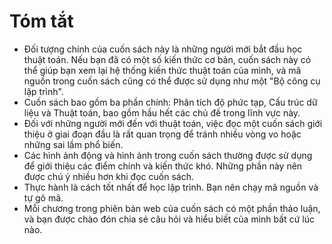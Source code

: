 # Tóm tắt

- Đối tượng chính của cuốn sách này là những người mới bắt đầu học thuật toán. Nếu bạn đã có một số kiến thức cơ bản, cuốn sách này có thể giúp bạn xem lại hệ thống kiến thức thuật toán của mình, và mã nguồn trong cuốn sách cũng có thể được sử dụng như một "Bộ công cụ lập trình".
- Cuốn sách bao gồm ba phần chính: Phân tích độ phức tạp, Cấu trúc dữ liệu và Thuật toán, bao gồm hầu hết các chủ đề trong lĩnh vực này.
- Đối với những người mới đến với thuật toán, việc đọc một cuốn sách giới thiệu ở giai đoạn đầu là rất quan trọng để tránh nhiều vòng vo hoặc những sai lầm phổ biến.
- Các hình ảnh động và hình ảnh trong cuốn sách thường được sử dụng để giới thiệu các điểm chính và kiến thức khó. Những phần này nên được chú ý nhiều hơn khi đọc cuốn sách.
- Thực hành là cách tốt nhất để học lập trình. Bạn nên chạy mã nguồn và tự gõ mã.
- Mỗi chương trong phiên bản web của cuốn sách có một phần thảo luận, và bạn được chào đón chia sẻ câu hỏi và hiểu biết của mình bất cứ lúc nào.

